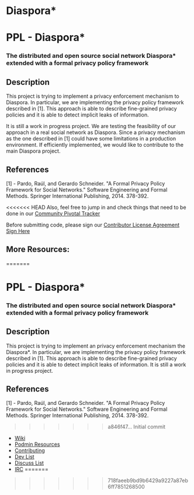 Diaspora*
=======
# PPL - Diaspora* 
### The distributed and open source social network Diaspora* extended with a formal privacy policy framework

## Description

This project is trying to implement a privacy enforcement mechanism to
Diaspora. In particular, we are implementing the privacy policy
framework described in [1]. This approach is able to describe
fine-grained privacy policies and it is able to detect implicit leaks
of information.

It is still a work in progress project. We are testing the feasibility
of our approach in a real social network as Diaspora. Since a privacy
mechanism as the one described in [1] could have some limitations in a
production environment. If efficiently implemented, we would like to
contribute to the main Diaspora project.

## References

[1] - Pardo, Raúl, and Gerardo Schneider. "A Formal Privacy Policy
Framework for Social Networks." Software Engineering and Formal
Methods. Springer International Publishing, 2014. 378-392.

<!-- **master:** [![Build Status master](https://secure.travis-ci.org/diaspora/diaspora.png?branch=master)](http://travis-ci.org/diaspora/diaspora) -->
<!-- **develop:** [![Build Status develop](https://secure.travis-ci.org/diaspora/diaspora.png?branch=develop)](http://travis-ci.org/diaspora/diaspora) | -->
<!-- [![Dependency Status](https://gemnasium.com/diaspora/diaspora.png?travis)](https://gemnasium.com/diaspora/diaspora) -->
<!-- [![Code Climate](https://codeclimate.com/github/diaspora/diaspora.png)](https://codeclimate.com/github/diaspora/diaspora) -->

<!-- [Project site](https://diasporafoundation.org) | -->
<!-- [Wiki](https://wiki.diasporafoundation.org) | -->
<!-- [Bugtracker](http://github.com/diaspora/diaspora/issues) | -->
<!-- [Discussions](https://www.loomio.org/groups/194) | -->
<!-- [Mailing lists](https://wiki.diasporafoundation.org/How_We_Communicate#Mailing_Lists) | -->
<!-- [License](/COPYRIGHT) | -->
<!-- [Authors](https://github.com/diaspora/diaspora/contributors) -->

<!-- ## Installation -->


<!-- You don't have to install diaspora* to use the network. There are many servers connected to diaspora*s network which are open to anyone, and you can create an account on one of these servers. Have a look at our [tips for finding a home](https://wiki.diasporafoundation.org/Choosing_a_pod), or you can just go straight to the [list of open servers](http://podupti.me) to sign up. -->

<!-- Want to own your data and install diaspora*? Whether you just want to try it out, want to install it on your server or want to contribute and need a development setup, our [installation guides](https://wiki.diasporafoundation.org/Installation) will get you started! -->

<!-- ## Questions? -->

<!-- Have a look at our FAQs [for users](https://wiki.diasporafoundation.org/FAQ_for_users), [for pod administrators](https://wiki.diasporafoundation.org/FAQ_for_pod_maintainers) or [for developers](https://wiki.diasporafoundation.org/FAQ_for_developers). -->

<!-- Still haven't found an answer? Talk to us! Read [how we communicate](https://wiki.diasporafoundation.org/How_we_communicate). We're here to answer all your questions. -->

<!-- ## Contribute -->

<!-- To keep diaspora*  growing and improving we need all help we can get. Whether you can contribute [code](https://wiki.diasporafoundation.org/Getting_started_with_contributing), [ideas](https://wiki.diasporafoundation.org/How_we_communicate#Loomio), [translations](https://wiki.diasporafoundation.org/Contribute_translations), [bug reports](https://wiki.diasporafoundation.org/How_to_report_a_bug) or simply extend the community as a [helpful user](https://wiki.diasporafoundation.org/Welcoming_committee) or [pod administrator](https://wiki.diasporafoundation.org/Installation), your help is welcome! -->

<!-- ## Security -->

<!-- Found a security issue? Please disclose it responsibly. We have a team of developers listening to [security@diasporafoundation.org](mailto:security@diasporafoundation.org). The PGP fingerprint is [AB0D AB02 0FC5 D398 03AB 3CE1 6F70 243F 27AD 886A](http://pgp.mit.edu:11371/pks/lookup?op=get&search=0x6F70243F27AD886A) -->

<<<<<<< HEAD
Also, feel free to jump in and check things that need to be done in our [Community Pivotal Tracker](https://www.pivotaltracker.com/projects/61641#)

Before submitting code, please sign our [Contributor License Agreement](https://github.com/diaspora/diaspora/wiki/New-CLA--12-13-10) [Sign Here](https://spreadsheets.google.com/a/joindiaspora.com/spreadsheet/viewform?formkey=dFdRTnY0TGtfaklKQXZNUndsMlJ2eGc6MQ)

## More Resources:
=======
# PPL - Diaspora* 
### The distributed and open source social network Diaspora* extended with a formal privacy policy framework

## Description

This project is trying to implement an privacy enforcement mechanism
the Diaspora*. In particular, we are implementing the privacy policy
framework described in [1]. This approach is able to describe
fine-grained privacy policies and it is able to detect implicit leaks
of information. It is still a work in progress project.

## References

[1] - Pardo, Raúl, and Gerardo Schneider. "A Formal Privacy Policy
Framework for Social Networks." Software Engineering and Formal
Methods. Springer International Publishing, 2014. 378-392.

<!-- **master:** [![Build Status master](https://secure.travis-ci.org/diaspora/diaspora.png?branch=master)](http://travis-ci.org/diaspora/diaspora) -->
<!-- **develop:** [![Build Status develop](https://secure.travis-ci.org/diaspora/diaspora.png?branch=develop)](http://travis-ci.org/diaspora/diaspora) | -->
<!-- [![Dependency Status](https://gemnasium.com/diaspora/diaspora.png?travis)](https://gemnasium.com/diaspora/diaspora) -->
<!-- [![Code Climate](https://codeclimate.com/github/diaspora/diaspora.png)](https://codeclimate.com/github/diaspora/diaspora) -->

<!-- [Project site](https://diasporafoundation.org) | -->
<!-- [Wiki](https://wiki.diasporafoundation.org) | -->
<!-- [Bugtracker](http://github.com/diaspora/diaspora/issues) | -->
<!-- [Discussions](https://www.loomio.org/groups/194) | -->
<!-- [Mailing lists](https://wiki.diasporafoundation.org/How_We_Communicate#Mailing_Lists) | -->
<!-- [License](/COPYRIGHT) | -->
<!-- [Authors](https://github.com/diaspora/diaspora/contributors) -->

<!-- ## Installation -->


<!-- You don't have to install diaspora* to use the network. There are many servers connected to diaspora*s network which are open to anyone, and you can create an account on one of these servers. Have a look at our [tips for finding a home](https://wiki.diasporafoundation.org/Choosing_a_pod), or you can just go straight to the [list of open servers](http://podupti.me) to sign up. -->

<!-- Want to own your data and install diaspora*? Whether you just want to try it out, want to install it on your server or want to contribute and need a development setup, our [installation guides](https://wiki.diasporafoundation.org/Installation) will get you started! -->

<!-- ## Questions? -->

<!-- Have a look at our FAQs [for users](https://wiki.diasporafoundation.org/FAQ_for_users), [for pod administrators](https://wiki.diasporafoundation.org/FAQ_for_pod_maintainers) or [for developers](https://wiki.diasporafoundation.org/FAQ_for_developers). -->

<!-- Still haven't found an answer? Talk to us! Read [how we communicate](https://wiki.diasporafoundation.org/How_we_communicate). We're here to answer all your questions. -->

<!-- ## Contribute -->

<!-- To keep diaspora*  growing and improving we need all help we can get. Whether you can contribute [code](https://wiki.diasporafoundation.org/Getting_started_with_contributing), [ideas](https://wiki.diasporafoundation.org/How_we_communicate#Loomio), [translations](https://wiki.diasporafoundation.org/Contribute_translations), [bug reports](https://wiki.diasporafoundation.org/How_to_report_a_bug) or simply extend the community as a [helpful user](https://wiki.diasporafoundation.org/Welcoming_committee) or [pod administrator](https://wiki.diasporafoundation.org/Installation), your help is welcome! -->

<!-- ## Security -->

<!-- Found a security issue? Please disclose it responsibly. We have a team of developers listening to [security@diasporafoundation.org](mailto:security@diasporafoundation.org). The PGP fingerprint is [AB0D AB02 0FC5 D398 03AB 3CE1 6F70 243F 27AD 886A](http://pgp.mit.edu:11371/pks/lookup?op=get&search=0x6F70243F27AD886A) -->
>>>>>>> a846f47... Initial commit

- [Wiki](https://github.com/diaspora/diaspora/wiki)
- [Podmin Resources](https://github.com/diaspora/diaspora/wiki/Podmin-Resources)
- [Contributing](https://github.com/diaspora/diaspora/wiki/Getting-Started-With-Contributing)
- [Dev List](https://groups.google.com/forum/?fromgroups#!forum/diaspora-dev)
- [Discuss List](https://groups.google.com/forum/?fromgroups#!forum/diaspora-discuss)
- [IRC](https://github.com/diaspora/diaspora/wiki/How-we-use-IRC)
=======
>>>>>>> 718faeeb9bd9b6429a9227a87eb6ff7851268500
